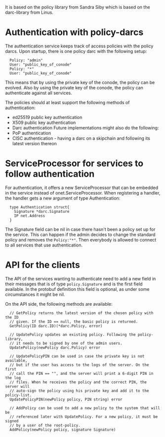 It is based on the policy library from Sandra Siby which is based on the
darc-library from Linus.

# Authentication with policy-darcs

The authentication service keeps track of access policies with the policy
darcs. Upon startup, there is one policy darc with the following setup:
```
  Policy: "admin"
  User: "public_key_of_conode"
  Policy: "*"
  User: "public_key_of_conode"
```
This means that by using the private key of the conode, the policy can
be evolved. Also by using the private key of the conode, the policy can
authenticate against all services.

The policies should at least support the following methods of authentication:
- ed25519 public key authentication
- X509 public key authentication
- Darc authentication
Future implementations might also do the following:
- PoP authentication
- CISC authentication - having a darc on a skipchain and following its
  latest version thereon

# ServiceProcessor for services to follow authentication

For authentication, it offers a new ServiceProcessor that can be embedded
in the service instead of onet.ServiceProcessor. When registering a
handler, the handler gets a new argument of type Authentication:
```
  type Authentication struct{
    Signature *darc.Signature
    IP net.Address
  }
```
The Signature field can be nil in case there hasn't been a policy set up
for the service. This can happen if the admin decides to change the standard
policy and removes the `Policy:"*"`. Then everybody is allowed to connect
to all services that use authentication.

# API for the clients

The API of the services wanting to authenticate need to add a new field in
their messages that is of type `policy.Signature` and is the first field
available. In the protobuf definition this field is optional, as under some
circumstances it might be nil.

On the API side, the following methods are available:
```
  // GetPolicy returns the latest version of the chosen policy with the ID
  // given. If the ID == null, the basic policy is returned.
  GetPolicy(ID darc.ID)(*darc.Policy, error)

  // UpdatePolicy updates an existing policy. Following the policy-library,
  // it needs to be signed by one of the admin users.
  UpdatePolicy(newPolicy darc.Policy) error

  // UpdatePolicyPIN can be used in case the private key is not available,
  // but if the user has access to the logs of the server. On the first
  // call the PIN == "", and the server will print a 6-digit PIN in the log
  // files. When he receives the policy and the correct PIN, the server will
  // auto-sign the policy using his private key and add it to the policy-list.
  UpdatePolicyPIN(newPolicy policy, PIN string) error

  // AddPolicy can be used to add a new policy to the system that will be
  // referenced later with UpdatePolicy. For a new policy, it must be signed
  // by a user of the root-policy.
  AddPolicy(newPolicy policy, signature Signature)
```
